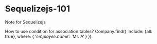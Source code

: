 # Sequelizejs-101
Note for Sequelizejs

How to use condition for association tables?
Company.find({
  include: {all: true},
  where: { ‘$employee.name$’: ‘Mr. A’ }
})
